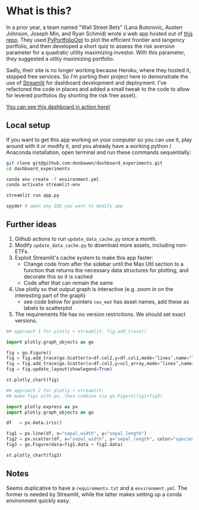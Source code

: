# What is this?

In a prior year, a team named "Wall Street Bets" (Lana Butorovic, Austen Johnson, Joseph Min, and Ryan Schmid) wrote a web app hosted out of [this repo](https://github.com/rws222/fin377-project-site). They used [PyPortfolioOpt](https://pyportfolioopt.readthedocs.io/en/latest/index.html) to plot the efficient frontier and tangency portfolio, and then developed a short quiz to assess the risk aversion parameter for a quadratic utility maximizing investor. With this parameter, they suggested a utlity maximizing portfolio. 

Sadly, their site is no longer working because Heroku, where they hosted it, stopped free services. So I'm porting their project here to demonstrate the use of [Streamlit](https://streamlit.io) for dashboard development and deployment. I've refactored the code in places and added a small tweak to the code to allow for levered portfolios (by shorting the risk free asset).

[You can see this dashboard in action here!](https://donbowen-dashboard-experiments-app-7w64ar.streamlit.app/)

## Local setup

If you want to get this app working on your computer so you can use it, play around with it or modify it, and you already have a working python / Anaconda installation, open terminal and run these commands sequentially:

```sh
git clone git@github.com:donbowen/dashboard_experiments.git
cd dashboard_experiments

conda env create -f environment.yml
conda activate streamlit-env

streamlit run app.py

spyder # open any IDE you want to modify app 
```

## Further ideas 

1. Github actions to run `update_data_cache.py` once a month.
1. Modify `update_data_cache.py` to download more assets, including non-ETFs.
1. Exploit Streamlit's cache system to make this app faster: 
    - Change code from after the sidebar until the Max Util section to a function that returns the necessary data structures for plotting, and decorate this so it is cached
    - Code after that can remain the same
1. Use plotly so that output graph is interactive (e.g. zoom in on the interesting part of the graph)
    - see code below for pointers
     `cov_mat` has asset names, add these as labels to scatterplot
1. The requirements file has no version restrictions. We should set exact versions. 	
	
```python	
## approach 1 for plotly + streamlit: fig.add_trace()

import plotly.graph_objects as go

fig = go.Figure()
fig = fig.add_trace(go.Scatter(x=df.col2,y=df.col1,mode=‘lines’,name=‘line1’))
fig = fig.add_trace(go.Scatter(x=df.col2,y=ucl_array,mode=‘lines’,name=‘ucl =’+str(ucl)))
fig = fig.update_layout(showlegend=True)

st.plotly_chart(fig)	

## approach 2 for plotly + streamlit: 
## make figs with px, then combine via go.Figure(fig1+fig2)

import plotly.express as px
import plotly.graph_objects as go

df   = px.data.iris()

fig1 = px.line(df, x="sepal_width", y="sepal_length")
fig2 = px.scatter(df, x="sepal_width", y="sepal_length", color="species")
fig3 = go.Figure(data=fig1.data + fig2.data)

st.plotly_chart(fig3)	
```

## Notes

Seems duplicative to have a `requirements.txt` and a  `environment.yml`. The former is needed by Streamlit, while the latter makes setting up a conda environment quickly easy. 
